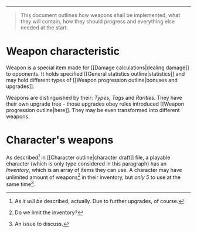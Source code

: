 ___

>This document outlines how weapons shall be implemented, what they will contain, how they should progress and everything else needed at the start.
# Weapon characteristic

Weapon is a special item made for [[Damage calculations|dealing damage]] to opponents. It holds specified [[General statistics outline|statistics]] and may hold different types of [[Weapon progression outline|bonuses and upgrades]].

Weapons are distinguished by their: *Types*, *Tags* and *Rarities*. They have their own upgrade tree - those upgrades obey rules introduced [[Weapon progression outline|here]]. They may be even transformed into different weapons.

# Character's weapons

As described[^1] in [[Character outline|character draft]] file, a playable character (which is only type considered in this paragraph) has an *Inventory*, which is an array of items they can use. A character may have unlimited amount of weapons[^2] in their inventory, but *only 5* to use at the same time[^3].


[^1]: As *it will be* described, actually. Due to further upgrades, of course.
[^2]: Do we limit the inventory?
[^3]: An issue to discuss.
